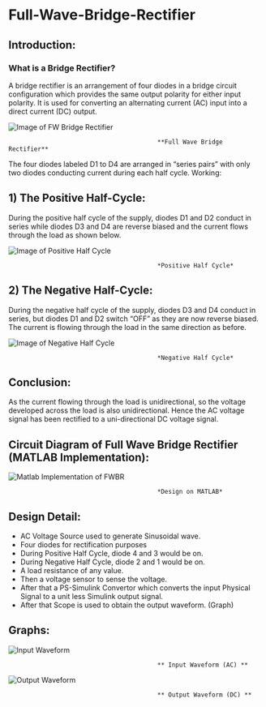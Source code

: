 # Full-Wave-Bridge-Rectifier

## Introduction:

### What is a Bridge Rectifier?
A bridge rectifier is an arrangement of four diodes in a bridge circuit configuration which provides the same output polarity for either input polarity. It is used for converting an alternating current (AC) input into a direct current (DC) output.

![Image of FW Bridge Rectifier](../master/images/main.PNG) 

                                             **Full Wave Bridge Rectifier**


The four diodes labeled D1 to D4 are arranged in “series pairs” with only two diodes conducting current during each half cycle.
Working:

## 1) The Positive Half-Cycle:
During the positive half cycle of the supply, diodes D1 and D2 conduct in series while diodes D3 and D4 are reverse biased and the current flows through the load as shown below.

![Image of Positive Half Cycle](../master/images/p.png) 


                                             *Positive Half Cycle*

## 2) The Negative Half-Cycle:
During the negative half cycle of the supply, diodes D3 and D4 conduct in series, but diodes D1 and D2 switch “OFF” as they are now reverse biased. The current is flowing through the load in the same direction as before.
 
![Image of Negative Half Cycle](../master/images/n.png) 


                                             *Negative Half Cycle*

## Conclusion:
 As the current flowing through the load is unidirectional, so the voltage developed across the load is also unidirectional. Hence the AC voltage signal has been rectified to a uni-directional DC voltage signal.


## Circuit Diagram of Full Wave Bridge Rectifier (MATLAB Implementation): 
![Matlab Implementation of FWBR](../master/images/m.png) 
                  

                                             *Design on MATLAB*
                  
## Design Detail:

* AC Voltage Source used to generate Sinusoidal wave.
* Four diodes for rectification purposes 
* During Positive Half Cycle, diode 4 and 3 would be on.
* During Negative Half Cycle, diode 2 and 1 would be on.
* A load resistance of any value. 
* Then a voltage sensor to sense the voltage.
* After that a PS-Simulink Convertor which converts the input Physical Signal to a unit less Simulink output signal.
* After that Scope is used to obtain the output waveform. (Graph)


## Graphs:

![Input Waveform](../master/images/i.png) 


                                             ** Input Waveform (AC) **
    
![Output Waveform](../master/images/o.png) 

                                             ** Output Waveform (DC) **







